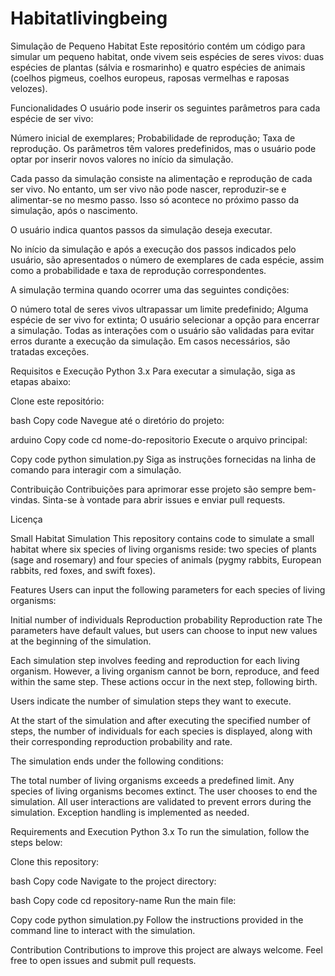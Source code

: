# Habitatlivingbeing
Simulação de Pequeno Habitat
Este repositório contém um código para simular um pequeno habitat, onde vivem seis espécies de seres vivos: duas espécies de plantas (sálvia e rosmarinho) e quatro espécies de animais (coelhos pigmeus, coelhos europeus, raposas vermelhas e raposas velozes).

Funcionalidades
O usuário pode inserir os seguintes parâmetros para cada espécie de ser vivo:

Número inicial de exemplares;
Probabilidade de reprodução;
Taxa de reprodução.
Os parâmetros têm valores predefinidos, mas o usuário pode optar por inserir novos valores no início da simulação.

Cada passo da simulação consiste na alimentação e reprodução de cada ser vivo. No entanto, um ser vivo não pode nascer, reproduzir-se e alimentar-se no mesmo passo. Isso só acontece no próximo passo da simulação, após o nascimento.

O usuário indica quantos passos da simulação deseja executar.

No início da simulação e após a execução dos passos indicados pelo usuário, são apresentados o número de exemplares de cada espécie, assim como a probabilidade e taxa de reprodução correspondentes.

A simulação termina quando ocorrer uma das seguintes condições:

O número total de seres vivos ultrapassar um limite predefinido;
Alguma espécie de ser vivo for extinta;
O usuário selecionar a opção para encerrar a simulação.
Todas as interações com o usuário são validadas para evitar erros durante a execução da simulação. Em casos necessários, são tratadas exceções.

Requisitos e Execução
Python 3.x
Para executar a simulação, siga as etapas abaixo:

Clone este repositório:

bash
Copy code
Navegue até o diretório do projeto:

arduino
Copy code
cd nome-do-repositorio
Execute o arquivo principal:

Copy code
python simulation.py
Siga as instruções fornecidas na linha de comando para interagir com a simulação.

Contribuição
Contribuições para aprimorar esse projeto são sempre bem-vindas. Sinta-se à vontade para abrir issues e enviar pull requests.

Licença

Small Habitat Simulation
This repository contains code to simulate a small habitat where six species of living organisms reside: two species of plants (sage and rosemary) and four species of animals (pygmy rabbits, European rabbits, red foxes, and swift foxes).

Features
Users can input the following parameters for each species of living organisms:

Initial number of individuals
Reproduction probability
Reproduction rate
The parameters have default values, but users can choose to input new values at the beginning of the simulation.

Each simulation step involves feeding and reproduction for each living organism. However, a living organism cannot be born, reproduce, and feed within the same step. These actions occur in the next step, following birth.

Users indicate the number of simulation steps they want to execute.

At the start of the simulation and after executing the specified number of steps, the number of individuals for each species is displayed, along with their corresponding reproduction probability and rate.

The simulation ends under the following conditions:

The total number of living organisms exceeds a predefined limit.
Any species of living organisms becomes extinct.
The user chooses to end the simulation.
All user interactions are validated to prevent errors during the simulation. Exception handling is implemented as needed.

Requirements and Execution
Python 3.x
To run the simulation, follow the steps below:

Clone this repository:

bash
Copy code
Navigate to the project directory:

bash
Copy code
cd repository-name
Run the main file:

Copy code
python simulation.py
Follow the instructions provided in the command line to interact with the simulation.

Contribution
Contributions to improve this project are always welcome. Feel free to open issues and submit pull requests.
